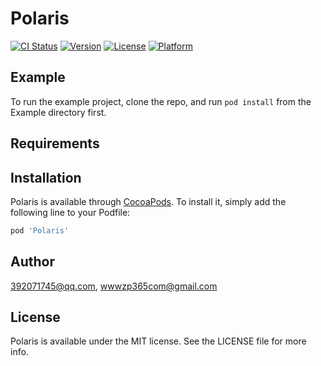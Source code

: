 # Polaris

[![CI Status](https://img.shields.io/travis/392071745@qq.com/Polaris.svg?style=flat)](https://travis-ci.org/392071745@qq.com/Polaris)
[![Version](https://img.shields.io/cocoapods/v/Polaris.svg?style=flat)](https://cocoapods.org/pods/Polaris)
[![License](https://img.shields.io/cocoapods/l/Polaris.svg?style=flat)](https://cocoapods.org/pods/Polaris)
[![Platform](https://img.shields.io/cocoapods/p/Polaris.svg?style=flat)](https://cocoapods.org/pods/Polaris)

## Example

To run the example project, clone the repo, and run `pod install` from the Example directory first.

## Requirements

## Installation

Polaris is available through [CocoaPods](https://cocoapods.org). To install
it, simply add the following line to your Podfile:

```ruby
pod 'Polaris'
```

## Author

392071745@qq.com, wwwzp365com@gmail.com

## License

Polaris is available under the MIT license. See the LICENSE file for more info.
